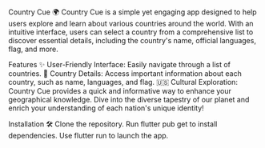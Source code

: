 Country Cue 🌍
Country Cue is a simple yet engaging app designed to help users explore and learn about various 
countries around the world. With an intuitive interface, users can select a country from a comprehensive 
list to discover essential details, including the country's name, official languages, flag, and more.

Features ✨
User-Friendly Interface: Easily navigate through a list of countries. 📱
Country Details: Access important information about each country, such as name, languages, and flag. 🇺🇸
Cultural Exploration: Country Cue provides a quick and informative way to enhance your geographical 
knowledge. Dive into the diverse tapestry of our planet and enrich your understanding of each nation's 
unique identity!

Installation 🛠️
Clone the repository.
Run flutter pub get to install dependencies.
Use flutter run to launch the app.
